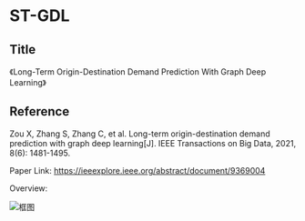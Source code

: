 # ST-GDL

## Title

《Long-Term Origin-Destination Demand Prediction With Graph Deep Learning》 

## Reference
Zou X, Zhang S, Zhang C, et al. Long-term origin-destination demand prediction with graph deep learning[J]. IEEE Transactions on Big Data, 2021, 8(6): 1481-1495.

Paper Link: https://ieeexplore.ieee.org/abstract/document/9369004

Overview: 

![框图](https://ieeexplore.ieee.org/mediastore_new/IEEE/content/media/6687317/9944943/9369004/yu1-3063553-large.gif)